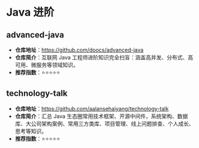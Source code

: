 # Java 进阶

## advanced-java

- **仓库地址**：https://github.com/doocs/advanced-java
- **仓库简介**：互联网 Java 工程师进阶知识完全扫盲：涵盖高并发、分布式、高可用、微服务等领域知识。
- **推荐指数**：⭐⭐⭐⭐⭐



## technology-talk

- **仓库地址**：https://github.com/aalansehaiyang/technology-talk
- **仓库简介**：汇总 Java 生态圈常用技术框架、开源中间件，系统架构、数据库、大公司架构案例、常用三方类库、项目管理、线上问题排查、个人成长、思考等知识。
- **推荐指数**：⭐⭐⭐⭐⭐
